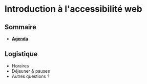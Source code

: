 # Introduction à l'accessibilité web

<!-- .slide: class="page-title" -->



## Sommaire

<!-- .slide: id="master-toc" class="toc" -->

- **[Agenda](#/0)**



## Logistique

- Horaires
- Déjeuner & pauses
- Autres questions ?



<!-- .slide: class="page-questions" -->
